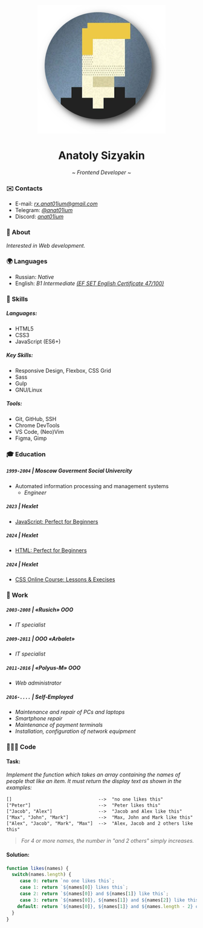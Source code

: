 <div align="center">

![Profile picture](./assets/img/profile.png)
# Anatoly Sizyakin
_~ Frontend Developer ~_
</div>

### ✉️ Contacts
- E-mail: [_rx.anat01ium@gmail.com_](mailto:rx.anat01ium@gmail.com)
- Telegram: [_@anat01ium_](https://t.me/anat01ium)
- Discord: [_anat01ium_](https://discord.com/users/313319068138602508)

### 👤 About
_Interested in Web development._

### 🌍 Languages
- Russian: _Native_
- English: _B1 Intermediate_ [_(EF SET English Certificate 47/100)_](https://www.efset.org/cert/3jqk8w)

### 💪 Skills
##### Languages:
- HTML5
- CSS3
- JavaScript (ES6+)

##### Key Skills:
- Responsive Design, Flexbox, CSS Grid
- Sass
- Gulp
- GNU/Linux

##### Tools:
- Git, GitHub, SSH
- Chrome DevTools
- VS Code, (Neo)Vim
- Figma, Gimp

### 🎓 Education
##### `1999-2004` \| Moscow Goverment Social Univercity
- Automated information processing and management systems
  - _Engineer_

##### `2023` \| Hexlet
- [JavaScript: Perfect for Beginners](https://code-basics.com/languages/javascript)

##### `2024` \| Hexlet
- [HTML: Perfect for Beginners](https://code-basics.com/languages/html)

##### `2024` \| Hexlet
- [CSS Online Course: Lessons &amp; Execises](https://code-basics.com/languages/css)

### 👔 Work
##### `2003-2008` \| «Rusich» OOO
- _IT specialist_

##### `2009-2011` \| OOO «Arbalet»
- _IT specialist_

##### `2011-2016` \| «Polyus-M» OOO
- _Web administrator_

##### `2016-....` \| Self-Employed
- _Maintenance and repair of PCs and laptops_
- _Smartphone repair_
- _Maintenance of payment terminals_
- _Installation, configuration of network equipment_

### 👨🏼‍💻 Code
#### Task:
_Implement the function which takes an array containing the names of people that like an item. It must return the display text as shown in the examples:_
```
[]                                -->  "no one likes this"
["Peter"]                         -->  "Peter likes this"
["Jacob", "Alex"]                 -->  "Jacob and Alex like this"
["Max", "John", "Mark"]           -->  "Max, John and Mark like this"
["Alex", "Jacob", "Mark", "Max"]  -->  "Alex, Jacob and 2 others like this"
```
> _For 4 or more names, the number in "and 2 others" simply increases._

#### Solution:
```js
function likes(names) {
  switch(names.length) {
     case 0: return `no one likes this`;
     case 1: return `${names[0]} likes this`;
     case 2: return `${names[0]} and ${names[1]} like this`;
     case 3: return `${names[0]}, ${names[1]} and ${names[2]} like this`;
    default: return `${names[0]}, ${names[1]} and ${names.length - 2} others like this`;
  }
}
```
